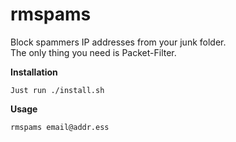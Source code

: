 <html>
<head>
<h1>rmspams</h1>
<p>Block spammers IP addresses from your junk folder.<br>
The only thing you need is Packet-Filter.</p>
</head>
<body>
<b>Installation</b>
<pre><code>Just run ./install.sh</code></pre>
</body>
<b>Usage</b>
<pre><code>rmspams email@addr.ess</code></pre>
</html>
